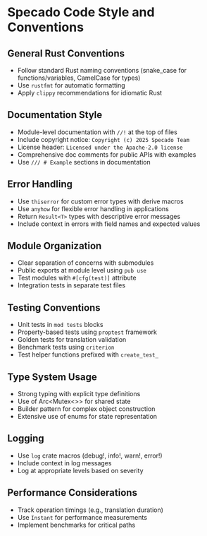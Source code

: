 # Specado Code Style and Conventions

## General Rust Conventions
- Follow standard Rust naming conventions (snake_case for functions/variables, CamelCase for types)
- Use `rustfmt` for automatic formatting
- Apply `clippy` recommendations for idiomatic Rust

## Documentation Style
- Module-level documentation with `//!` at the top of files
- Include copyright notice: `Copyright (c) 2025 Specado Team`
- License header: `Licensed under the Apache-2.0 license`
- Comprehensive doc comments for public APIs with examples
- Use `/// # Example` sections in documentation

## Error Handling
- Use `thiserror` for custom error types with derive macros
- Use `anyhow` for flexible error handling in applications
- Return `Result<T>` types with descriptive error messages
- Include context in errors with field names and expected values

## Module Organization
- Clear separation of concerns with submodules
- Public exports at module level using `pub use`
- Test modules with `#[cfg(test)]` attribute
- Integration tests in separate test files

## Testing Conventions
- Unit tests in `mod tests` blocks
- Property-based tests using `proptest` framework
- Golden tests for translation validation
- Benchmark tests using `criterion`
- Test helper functions prefixed with `create_test_`

## Type System Usage
- Strong typing with explicit type definitions
- Use of Arc<Mutex<>> for shared state
- Builder pattern for complex object construction
- Extensive use of enums for state representation

## Logging
- Use `log` crate macros (debug!, info!, warn!, error!)
- Include context in log messages
- Log at appropriate levels based on severity

## Performance Considerations
- Track operation timings (e.g., translation duration)
- Use `Instant` for performance measurements
- Implement benchmarks for critical paths